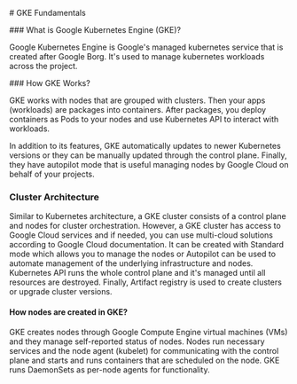 # GKE Fundamentals

### What is Google Kubernetes Engine (GKE)?

Google Kubernetes Engine is Google's managed kubernetes service that is created after Google Borg. It's used to manage kubernetes workloads across the project.

### How GKE Works?

GKE works with nodes that are grouped with clusters. Then your apps (workloads) are packages into containers. After packages, you deploy containers as Pods to your nodes and use Kubernetes API to interact with workloads.

In addition to its features, GKE automatically updates to newer Kubernetes versions or they can be manually updated through the control plane. Finally, they have autopilot mode that is useful managing nodes by Google Cloud on behalf of your projects.

### Cluster Architecture

Similar to Kubernetes architecture, a GKE cluster consists of a control plane and nodes for cluster orchestration. However, a GKE cluster has access to Google Cloud services and if needed, you can use multi-cloud solutions according to Google Cloud documentation. It can be created with Standard mode which allows you to manage the nodes or Autopilot can be used to automate management of the underlying infrastructure and nodes. Kubernetes API runs the whole control plane and it's managed until all resources are destroyed. Finally, Artifact registry is used to create clusters or upgrade cluster versions.

#### How nodes are created in GKE?

GKE creates nodes through Google Compute Engine virtual machines (VMs) and they manage self-reported status of nodes. Nodes run necessary services and the node agent (kubelet) for communicating with the control plane and starts and runs containers that are scheduled on the node. GKE runs DaemonSets as per-node agents for functionality.